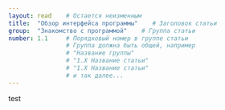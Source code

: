 ```yaml
---
layout: read    # Остается неизменным
title:  "Обзор интерфейса программы"    # Заголовок статьи
group:  "Знакомство с программой"    # Группа статьи
number: 1.1     # Порядковый номер в группе статьи
                # Группа должна быть общей, например
                # "Название группы"
                # "1.Х Название статьи"
                # "1.Х Название статьи"
                # и так далее...
---
```


test